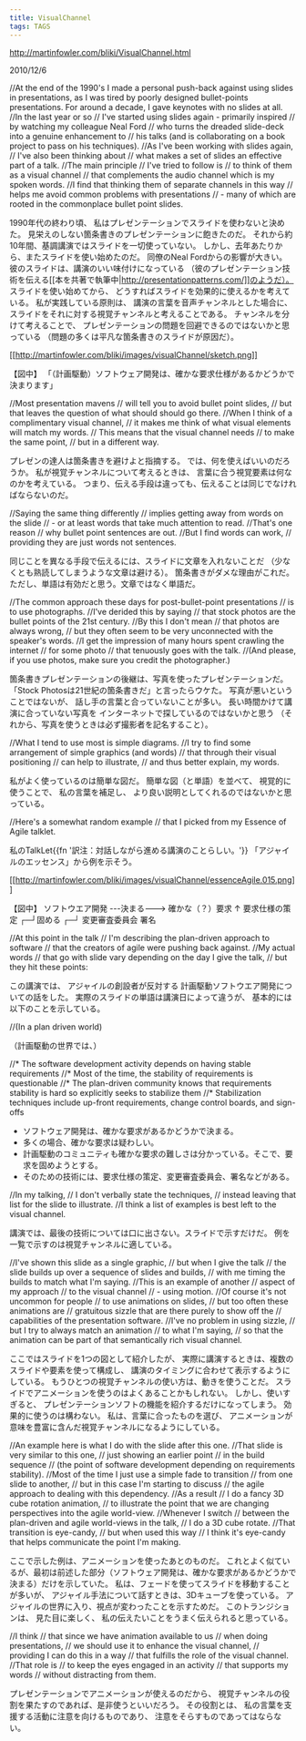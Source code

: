 ```yaml
---
title: VisualChannel
tags: TAGS
---
```


http://martinfowler.com/bliki/VisualChannel.html

2010/12/6

//At the end of the 1990's I made a personal push-back against using slides in presentations, as I was tired by poorly designed bullet-points presentations. For around a decade, I gave keynotes with no slides at all. 
//In the last year or so 
//	I've started using slides again - primarily inspired 
//	by watching my colleague Neal Ford 
//		who turns the dreaded slide-deck into a genuine enhancement to 
//		his talks (and is collaborating on a book project to pass on his techniques). 
//As I've been working with slides again, 
//	I've also been thinking about 
//	what makes a set of slides an effective part of a talk. 
//The main principle 
//	I've tried to follow is 
//		to think of them as a visual channel 
//	that complements the audio channel which is my spoken words. 
//I find that thinking them of separate channels in this way 
//	helps me avoid common problems with presentations 
//	- many of which are rooted in the commonplace bullet point slides.

1990年代の終わり頃、
私はプレゼンテーションでスライドを使わないと決めた。
見栄えのしない箇条書きのプレゼンテーションに飽きたのだ。
それから約10年間、基調講演ではスライドを一切使っていない。
しかし、去年あたりから、またスライドを使い始めたのだ。
同僚のNeal Fordからの影響が大きい。
彼のスライドは、講演のいい味付けになっている
（彼のプレゼンテーション技術を伝える[[本を共著で執筆中|http://presentationpatterns.com/]]のようだ）。
スライドを使い始めてから、
どうすればスライドを効果的に使えるかを考えている。
私が実践している原則は、
講演の言葉を音声チャンネルとした場合に、
スライドをそれに対する視覚チャンネルと考えることである。
チャンネルを分けて考えることで、
プレゼンテーションの問題を回避できるのではないかと思っている
（問題の多くは平凡な箇条書きのスライドが原因だ）。

[[http://martinfowler.com/bliki/images/visualChannel/sketch.png]]


 【図中】
 「（計画駆動）ソフトウェア開発は、確かな要求仕様があるかどうかで決まります」

//Most presentation mavens 
//	will tell you to avoid bullet point slides, 
//	but that leaves the question of what should should go there. 
//When I think of a complimentary visual channel, 
//	it makes me think of what visual elements will match my words. 
//	This means that the visual channel needs 
//		to make the same point, 
//		but in a different way.

プレゼンの達人は箇条書きを避けよと指摘する。
では、何を使えばいいのだろうか。
私が視覚チャンネルについて考えるときは、
言葉に合う視覚要素は何なのかを考えている。
つまり、伝える手段は違っても、伝えることは同じでなければならないのだ。

//Saying the same thing differently 
//	implies getting away from words on the slide 
//	- or at least words that take much attention to read. 
//That's one reason 
//	why bullet point sentences are out. 
//But I find words can work, 
//	providing they are just words not sentences.

同じことを異なる手段で伝えるには、スライドに文章を入れないことだ
（少なくとも熟読してしまうような文章は避ける）。
箇条書きがダメな理由がこれだ。
ただし、単語は有効だと思う。文章ではなく単語だ。

//The common approach these days for post-bullet-point presentations 
//	is to use photographs. 
//I've derided this by saying 
//	that stock photos are the bullet points of the 21st century. 
//By this I don't mean 
//	that photos are always wrong, 
//	but they often seem to be very unconnected with the speaker's words. 
//I get the impression of many hours spent crawling the internet 
//	for some photo 
//	that tenuously goes with the talk. 
//(And please, if you use photos, make sure you credit the photographer.)

箇条書きプレゼンテーションの後継は、写真を使ったプレゼンテーションだ。
「Stock Photosは21世紀の箇条書きだ」と言ったらウケた。
写真が悪いということではないが、
話し手の言葉と合っていないことが多い。
長い時間かけて講演に合っていない写真を
インターネットで探しているのではないかと思う
（それから、写真を使うときは必ず撮影者を記名すること）。

//What I tend to use most is simple diagrams. 
//I try to find some arrangement of simple graphics (and words) 
//	that through their visual positioning 
//		can help to illustrate, 
//		and thus better explain, my words.

私がよく使っているのは簡単な図だ。
簡単な図（と単語）を並べて、
視覚的に使うことで、
私の言葉を補足し、
より良い説明としてくれるのではないかと思っている。

//Here's a somewhat random example 
//	that I picked from my Essence of Agile talklet.

私のTalkLet{{fn '訳注：対話しながら進める講演のことらしい。'}}
「アジャイルのエッセンス」から例を示そう。

[[http://martinfowler.com/bliki/images/visualChannel/essenceAgile.015.png]]

 【図中】
 ソフトウエア開発 ---決まる---> 確かな（？）要求
                                  ↑
 要求仕様の策定               ┌─┘固める
                          ┌─┘
             変更審査委員会
                                      署名

//At this point in the talk 
//	I'm describing the plan-driven approach to software 
//	that the creators of agile were pushing back against. 
//My actual words 
//	that go with slide vary depending on the day I give the talk, 
//	but they hit these points:

この講演では、
アジャイルの創設者が反対する
計画駆動ソフトウエア開発についての話をした。
実際のスライドの単語は講演日によって違うが、
基本的には以下のことを示している。

//(In a plan driven world)

（計画駆動の世界では、）

//* The software development activity depends on having stable requirements
//* Most of the time, the stability of requirements is questionable
//* The plan-driven community knows that requirements stability is hard so explicitly seeks to stabilize them
//* Stabilization techniques include up-front requirements, change control boards, and sign-offs

* ソフトウェア開発は、確かな要求があるかどうかで決まる。
* 多くの場合、確かな要求は疑わしい。
* 計画駆動のコミュニティも確かな要求の難しさは分かっている。そこで、要求を固めようとする。
* そのための技術には、要求仕様の策定、変更審査委員会、署名などがある。

//In my talking, 
//	I don't verbally state the techniques, 
//	instead leaving that list for the slide to illustrate. 
//I think a list of examples is best left to the visual channel.

講演では、最後の技術については口に出さない。スライドで示すだけだ。
例を一覧で示すのは視覚チャンネルに適している。

//I've shown this slide as a single graphic, 
//	but when I give the talk 
//	the slide builds up over a sequence of slides and builds, 
//	with me timing the builds to match what I'm saying. 
//This is an example of another 
//	aspect of my approach 
//	to the visual channel 
//	- using motion. 
//Of course it's not uncommon for people 
//	to use animations on slides, 
//	but too often these animations are 
//		gratuitous sizzle that are there purely to show off the 
//			capabilities of the presentation software. 
//I've no problem in using sizzle, 
//	but I try to always match an animation 
//		to what I'm saying, 
//		so that the animation can be part of that semantically rich visual channel.

ここではスライドを1つの図として紹介したが、
実際に講演するときは、複数のスライドや要素を使って構成し、
講演のタイミングに合わせて表示するようにしている。
もうひとつの視覚チャンネルの使い方は、動きを使うことだ。
スライドでアニメーションを使うのはよくあることかもしれない。
しかし、使いすぎると、
プレゼンテーションソフトの機能を紹介するだけになってしまう。
効果的に使うのは構わない。
私は、言葉に合ったものを選び、
アニメーションが意味を豊富に含んだ視覚チャンネルになるようにしている。

//An example here is what I do with the slide after this one. 
//That slide is very similar to this one, 
//	just showing an earlier point 
//	in the build sequence 
//	(the point of software development depending on requirements stability). 
//Most of the time I just use a simple fade to transition 
//		from one slide to another, 
//		but in this case I'm starting to discuss 
//		the agile approach to dealing with this dependency. 
//As a result 
//	I do a fancy 3D cube rotation animation, 
//		to illustrate the point that we are changing perspectives into the agile world-view. 
//Whenever I switch 
//	between the plan-driven and agile world-views in the talk, 
//	I do a 3D cube rotate. 
//That transition is eye-candy, 
//	but when used this way 
//	I think it's eye-candy that helps communicate the point I'm making.

ここで示した例は、アニメーションを使ったあとのものだ。
これとよく似ているが、最初は前述した部分（ソフトウェア開発は、確かな要求があるかどうかで決まる）だけを示していた。
私は、フェードを使ってスライドを移動することが多いが、
アジャイル手法について話すときは、3Dキューブを使っている。
アジャイルの世界に入り、視点が変わったことを示すためだ。
このトランジションは、
見た目に楽しく、
私の伝えたいことをうまく伝えられると思っている。

//I think 
//	that since we have animation available to us 
//	when doing presentations, 
//	we should use it to enhance the visual channel, 
//	providing I can do this in a way 
//		that fulfills the role of the visual channel. 
//That role is 
//	to keep the eyes engaged in an activity 
//		that supports my words 
//		without distracting from them.

プレゼンテーションでアニメーションが使えるのだから、
視覚チャンネルの役割を果たすのであれば、是非使うといいだろう。
その役割とは、
私の言葉を支援する活動に注意を向けるものであり、
注意をそらすものであってはならない。
